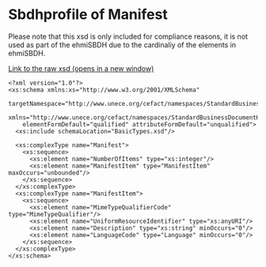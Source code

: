 # Sbdhprofile of Manifest

Please note that this xsd is only included for compliance reasons, it is not used as part of the ehmiSBDH due to the cardinaliy of the elements in ehmiSBDH.

<a href="./ehmiSBDH/Manifest.xsd" target="_blank">Link to the raw xsd (opens in a new window)</a>

    <?xml version="1.0"?>
    <xs:schema xmlns:xs="http://www.w3.org/2001/XMLSchema"
        targetNamespace="http://www.unece.org/cefact/namespaces/StandardBusinessDocumentHeader"
        xmlns="http://www.unece.org/cefact/namespaces/StandardBusinessDocumentHeader"
        elementFormDefault="qualified" attributeFormDefault="unqualified">
      <xs:include schemaLocation="BasicTypes.xsd"/>

      <xs:complexType name="Manifest">
        <xs:sequence>
          <xs:element name="NumberOfItems" type="xs:integer"/>
          <xs:element name="ManifestItem" type="ManifestItem" maxOccurs="unbounded"/>
        </xs:sequence>
      </xs:complexType>
      <xs:complexType name="ManifestItem">
        <xs:sequence>
          <xs:element name="MimeTypeQualifierCode" type="MimeTypeQualifier"/>
          <xs:element name="UniformResourceIdentifier" type="xs:anyURI"/>
          <xs:element name="Description" type="xs:string" minOccurs="0"/>
          <xs:element name="LanguageCode" type="Language" minOccurs="0"/>
        </xs:sequence>
      </xs:complexType>
    </xs:schema>
